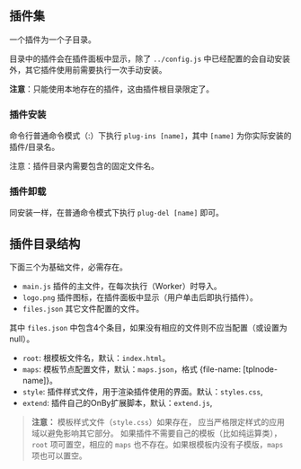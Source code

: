 ## 插件集

一个插件为一个子目录。

目录中的插件会在插件面板中显示，除了 `../config.js` 中已经配置的会自动安装外，其它插件使用前需要执行一次手动安装。

**注意**：只能使用本地存在的插件，这由插件根目录限定了。


### 插件安装

命令行普通命令模式（:）下执行 `plug-ins [name]`，其中 `[name]` 为你实际安装的插件/目录名。

注意：插件目录内需要包含的固定文件名。


### 插件卸载

同安装一样，在普通命令模式下执行 `plug-del [name]` 即可。


## 插件目录结构

下面三个为基础文件，必需存在。

- `main.js`     插件的主文件，在每次执行（Worker）时导入。
- `logo.png`    插件图标，在插件面板中显示（用户单击后即执行插件）。
- `files.json`  其它文件配置的文件。

其中 `files.json` 中包含4个条目，如果没有相应的文件则不应当配置（或设置为null）。

- `root`:     根模板文件名，默认：`index.html`。
- `maps`:     模板节点配置文件，默认：`maps.json`，格式 {file-name: [tplnode-name]}。
- `style`:    插件样式文件，用于渲染插件使用的界面。默认：`styles.css`,
- `extend`:   插件自己的OnBy扩展脚本，默认：`extend.js`,

> **注意：**
> 模板样式文件（`style.css`）如果存在， 应当严格限定样式的应用域以避免影响其它部分。
> 如果插件不需要自己的模板（比如纯运算类），`root` 项可置空，相应的 `maps` 也不存在。如果根模板内没有子模版，`maps` 项也可以置空。

